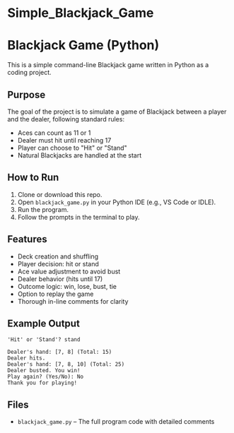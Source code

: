 # Simple_Blackjack_Game
# Blackjack Game (Python)

This is a simple command-line Blackjack game written in Python as a coding project.

## Purpose

The goal of the project is to simulate a game of Blackjack between a player and the dealer, following standard rules:
- Aces can count as 11 or 1
- Dealer must hit until reaching 17
- Player can choose to "Hit" or "Stand"
- Natural Blackjacks are handled at the start

## How to Run

1. Clone or download this repo.
2. Open `blackjack_game.py` in your Python IDE (e.g., VS Code or IDLE).
3. Run the program.
4. Follow the prompts in the terminal to play.

## Features

- Deck creation and shuffling
- Player decision: hit or stand
- Ace value adjustment to avoid bust
- Dealer behavior (hits until 17)
- Outcome logic: win, lose, bust, tie
- Option to replay the game
- Thorough in-line comments for clarity

## Example Output
```Player's hand: [10, 9] (Total: 19)
'Hit' or 'Stand'? stand

Dealer's hand: [7, 8] (Total: 15)
Dealer hits.
Dealer's hand: [7, 8, 10] (Total: 25)
Dealer busted. You win!
Play again? (Yes/No): No
Thank you for playing!
```

## Files

- `blackjack_game.py` – The full program code with detailed comments
